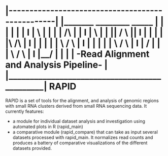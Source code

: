  |-------------------------------------------------|
 |_______                 ________       _____     |
 |  |    |                   |    |   I    |  \\   |
 |  |    |       /\\         |    |   I    |   \\  |
 |  |____|      /  \\        |____|   I    |    |  |
 |  |\\        /____\\       |        I    |    |  |
 |  | \\      /      \\      |        I    |    |  |
 |  |  \\    /        \\     |        I    |   /   |
 |  |   \\  /          \\    |        I    |__/    |
 |                                                 |
 | -Read Alignment and Analysis Pipeline-          |
 |_________________________________________________|
RAPID
=====

RAPID is a set of tools for the alignment, and analysis of genomic regions with small RNA clusters derived from small RNA sequencing data.
It currently features:
- a module for individual dataset analysis and investigation using automated plots in R (rapid_main)
- a comparative module (rapid_compare) that can take as input several datasets processed with rapid_main. It normalizes read counts and produces a battery of comparative visualizations of the different datasets provided.
